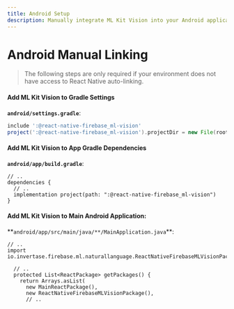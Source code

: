 ```yaml
---
title: Android Setup
description: Manually integrate ML Kit Vision into your Android application.
---
```


# Android Manual Linking

> The following steps are only required if your environment does not have access to React Native
> auto-linking.

#### Add ML Kit Vision to Gradle Settings

**`android/settings.gradle`**:

```groovy
include ':@react-native-firebase_ml-vision'
project(':@react-native-firebase_ml-vision').projectDir = new File(rootProject.projectDir, './../node_modules/@react-native-firebase/ml-vision/android')
```

#### Add ML Kit Vision to App Gradle Dependencies

**`android/app/build.gradle`**:

```groovy{4}
// ..
dependencies {
  // ..
  implementation project(path: ":@react-native-firebase_ml-vision")
}
```

#### Add ML Kit Vision to Main Android Application:

**`android/app/src/main/java/**/MainApplication.java`\*\*:

```java{2,8}
// ..
import io.invertase.firebase.ml.naturallanguage.ReactNativeFirebaseMLVisionPackage;

  // ..
  protected List<ReactPackage> getPackages() {
    return Arrays.asList(
      new MainReactPackage(),
      new ReactNativeFirebaseMLVisionPackage(),
      // ..
```
